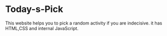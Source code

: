 # Today-s-Pick
This website helps you to pick a random activity if you are indecisive. it has HTML,CSS and internal JavaScript.
